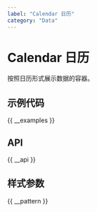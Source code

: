 ```yaml
---
label: "Calendar 日历"
category: "Data"
---
```


# Calendar 日历

按照日历形式展示数据的容器。

## 示例代码

{{ __examples }}

## API

{{ __api }}

## 样式参数

{{ __pattern }}